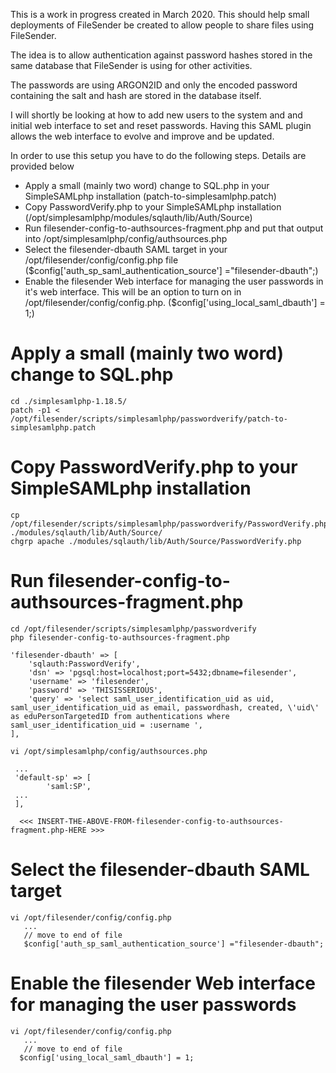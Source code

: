 
This is a work in progress created in March 2020. This should help
small deployments of FileSender be created to allow people to share
files using FileSender.

The idea is to allow authentication against password hashes stored in
the same database that FileSender is using for other activities.

The passwords are using ARGON2ID and only the encoded password
containing the salt and hash are stored in the database itself.

I will shortly be looking at how to add new users to the system and
and initial web interface to set and reset passwords. Having this SAML
plugin allows the web interface to evolve and improve and be updated.

In order to use this setup you have to do the following steps. Details
are provided below

* Apply a small (mainly two word) change to SQL.php in your SimpleSAMLphp installation (patch-to-simplesamlphp.patch)
* Copy PasswordVerify.php to your SimpleSAMLphp installation (/opt/simplesamlphp/modules/sqlauth/lib/Auth/Source)
* Run filesender-config-to-authsources-fragment.php and put that output into /opt/simplesamlphp/config/authsources.php
* Select the filesender-dbauth SAML target in your /opt/filesender/config/config.php file
  ($config['auth_sp_saml_authentication_source'] ="filesender-dbauth";)
* Enable the filesender Web interface for managing the user passwords in it's web interface. This will be
  an option to turn on in /opt/filesender/config/config.php.
  ($config['using_local_saml_dbauth'] = 1;)


# Apply a small (mainly two word) change to SQL.php

```
cd ./simplesamlphp-1.18.5/
patch -p1 < /opt/filesender/scripts/simplesamlphp/passwordverify/patch-to-simplesamlphp.patch
```

# Copy PasswordVerify.php to your SimpleSAMLphp installation

```
cp /opt/filesender/scripts/simplesamlphp/passwordverify/PasswordVerify.php ./modules/sqlauth/lib/Auth/Source/
chgrp apache ./modules/sqlauth/lib/Auth/Source/PasswordVerify.php
```

# Run filesender-config-to-authsources-fragment.php

```
cd /opt/filesender/scripts/simplesamlphp/passwordverify
php filesender-config-to-authsources-fragment.php

'filesender-dbauth' => [
    'sqlauth:PasswordVerify',
    'dsn' => 'pgsql:host=localhost;port=5432;dbname=filesender',
    'username' => 'filesender',
    'password' => 'THISISSERIOUS',
    'query' => 'select saml_user_identification_uid as uid, saml_user_identification_uid as email, passwordhash, created, \'uid\' as eduPersonTargetedID from authentications where saml_user_identification_uid = :username ',
],

vi /opt/simplesamlphp/config/authsources.php

 ...
 'default-sp' => [
        'saml:SP',
 ...
 ],

  <<< INSERT-THE-ABOVE-FROM-filesender-config-to-authsources-fragment.php-HERE >>>

```

# Select the filesender-dbauth SAML target

```
vi /opt/filesender/config/config.php
   ...
   // move to end of file
   $config['auth_sp_saml_authentication_source'] ="filesender-dbauth";

```

# Enable the filesender Web interface for managing the user passwords
```
vi /opt/filesender/config/config.php
   ...
   // move to end of file
  $config['using_local_saml_dbauth'] = 1;
```


